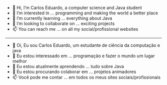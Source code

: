 - 👋 Hi, I’m Carlos Eduardo, a computer science and Java student
- 👀 I’m interested in ... programming and making the world a better place
- 🌱 I’m currently learning ... everything about Java
- 💞️ I’m looking to collaborate on ... exciting projects
- 📫 You can reach me ... on all my social/profissional websites
-------------------------------------------------------------------------------
- 👋 Oi, Eu sou Carlos Eduardo, um estudante de ciência da computação e java
- 👀 Eu estou interessado em ... programação e fazer o mundo um lugar melhor
- 🌱 Eu estou atualmente aprendendo ... tudo sobre Java
- 💞️ Eu estou procurando colaborar em ... projetos animadores
- 📫 Você pode me contar ... em todos os meus sites sociais/profissionais
